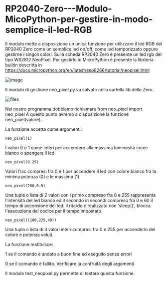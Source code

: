 # RP2040-Zero---Modulo-MicoPython-per-gestire-in-modo-semplice-il-led-RGB
Il modulo mette a disposizione un unica funzione per utilizzare il led RGB del RP2040 Zero come un semplice led on/off, come led temporizzato oppure gestirne i singoli colori. 
Sulla scheda RP2040 Zero è presente un led rgb del tipo WS2812 NeoPixel.
Per gestirlo in MicroPython è presente la librteria builtin descritta in
https://docs.micropython.org/en/latest/esp8266/tutorial/neopixel.html

![image](https://user-images.githubusercontent.com/79664812/164966373-7f1f14d5-aa6c-4b71-953c-df89e9ab7fd1.png)

Il modulo di gestione neo_pixel.py va salvato nella cartella lib dello Zero.

![files](https://user-images.githubusercontent.com/79664812/164966242-fa23206d-bd49-44ff-930c-4d892522259c.jpg)

Nel nostro programma dobbiamo richiamare
from neo_pixel import neo_pixel
A questo punto avremo a disposizione la funzione neo_pixel(valore).

La funzione accetta come argomenti:

    neo_pixel(1)
    
I valori 0 o 1 come interi per accendere alla massima luminosità come bianco o spengere il led.

    neo_pixel(0.25)
    
Valori frac compresi fra 0 e 1 per accendere il led con colore bianco
fra la minima potenza (0) e le massima (1)

    neo_pixel(200,0.5)
    
Una tupla o lista di 2 valori con i primo compreso fra 0 e 255 rappresenta l'intensità del led bianco
ed il secondo in secondi compreso fra 0 e 60 il tempo di accensione del led.
Il ritardo è realizzato con 'sleep()', blocca l'esecuzione del codice per il tempo impostato.

    neo_pixel((100,225,40))
    
Una tupla o lista di 3 valori interi compresi fra 0 e 255 per accenderlo del colore e potenza voluti.

La funzione restituisce:

1 se il comando è andato a buon fine ed eseguito senza errori

0 se il comando è fallito. Verificare la confruità degli argomenti

Il modulo test_neopixel.py permette di testare questa funzione.
